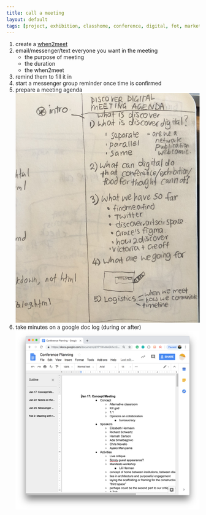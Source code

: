 ```yaml
---
title: call a meeting
layout: default
tags: [project, exhibition, classhome, conference, digital, fot, marketing]
---
```

1. create a [when2meet](https://www.when2meet.com/)
2. email/messenger/text everyone you want in the meeting
	* the purpose of meeting
	* the duration
	* the when2meet
3. remind them to fill it in
4. start a messenger group reminder once time is confirmed
5. prepare a meeting agenda
	<img src="../assets/images/call-meeting.jpg">
6. take minutes on a google doc log (during or after)
	<img src="../assets/images/call-meeting2.png">
